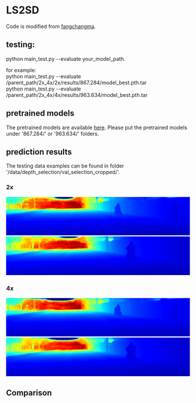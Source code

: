 # LS2SD
Code is modified from [fangchangma](https://github.com/fangchangma/self-supervised-depth-completion).
## testing:  
python main_test.py --evaluate your_model_path.  
  
for example:  
python main_test.py --evaluate /parent_path/2x_4x/2x/results/867.284/model_best.pth.tar  
python main_test.py --evaluate /parent_path/2x_4x/4x/results/963.634/model_best.pth.tar   

## pretrained models    
The pretrained models are available [here](https://www.dropbox.com/sh/0ow2z3grt8xb1ub/AACo0yCrmghjqgAxL4xJsuRaa?dl=0). Please put the pretrained models under '867.284/' or '963.634/' folders.  

## prediction results  
The testing data examples can be found in folder '/data/depth_selection/val_selection_cropped/'.    
  
### 2x  
![image](https://github.com/anonymoustbd/LS2SD/blob/main/images/2x_predictions/0000000000_vis.png)    
![image](https://github.com/anonymoustbd/LS2SD/blob/main/images/2x_predictions/0000000004_vis.png)   

### 4x  
![image](https://github.com/anonymoustbd/LS2SD/blob/main/images/4x_predictions/0000000000_vis.png)    
![image](https://github.com/anonymoustbd/LS2SD/blob/main/images/4x_predictions/0000000004_vis.png)  

## Comparison

